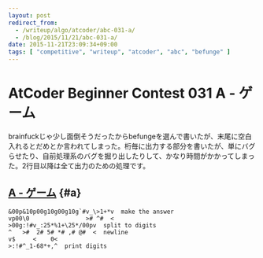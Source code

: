 ```yaml
---
layout: post
redirect_from:
  - /writeup/algo/atcoder/abc-031-a/
  - /blog/2015/11/21/abc-031-a/
date: 2015-11-21T23:09:34+09:00
tags: [ "competitive", "writeup", "atcoder", "abc", "befunge" ]
---
```


# AtCoder Beginner Contest 031 A - ゲーム

brainfuckじゃ少し面倒そうだったからbefungeを選んで書いたが、末尾に空白入れるとだめとか言われてしまった。桁毎に出力する部分を書いたが、単にバグらせたり、自前処理系のバグを掘り出したりして、かなり時間がかかってしまった。2行目以降は全て出力のための処理です。

## [A - ゲーム](https://beta.atcoder.jp/contests/abc031/tasks/abc031_a) {#a}

``` befunge
&00p&10p00g10g00g10g`#v_\>1+*v  make the answer
vp00\0                ># ^#  <
>00g:!#v_:25*%1+\25*/00pv  split to digits
^   >#  2# 5# *# ,# @#  <  newline
v$     <    0<
>:!#^_1-68*+,^  print digits
```

